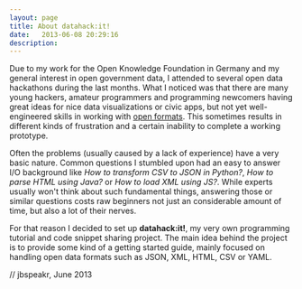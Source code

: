 ```yaml
---
layout: page
title: About datahack:it!
date:   2013-06-08 20:29:16
description:
---
```


Due to my work for the Open Knowledge Foundation in Germany and my general interest in open government data, I attended to several open data hackathons during the last months. What I noticed was that there are many young hackers, amateur programmers and programming newcomers having great ideas for nice data visualizations or civic apps, but not yet well-engineered skills in working with [open formats](http://en.wikipedia.org/wiki/Open_format). This sometimes results in different kinds of frustration and a certain inability to complete a working prototype.

Often the problems (usually caused by a lack of experience) have a very basic nature. Common questions I stumbled upon had an easy to answer I/O background like _How to transform CSV to JSON in Python?_, _How to parse HTML using Java?_ or _How to load XML using JS?_. While experts usually won't think about such fundamental things, answering those or similar questions costs raw beginners not just an considerable amount of time, but also a lot of their nerves.

For that reason I decided to set up **datahack:it!**, my very own programming tutorial and code snippet sharing project. The main idea behind the project is to provide some kind of a getting started guide, mainly focused on handling open data formats such as JSON, XML, HTML, CSV or YAML.

// jbspeakr, June 2013
